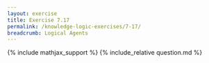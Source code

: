 ```yaml
---
layout: exercise
title: Exercise 7.17
permalink: /knowledge-logic-exercises/7-17/
breadcrumb: Logical Agents
---
```


{% include mathjax_support %}
{% include_relative question.md %}
